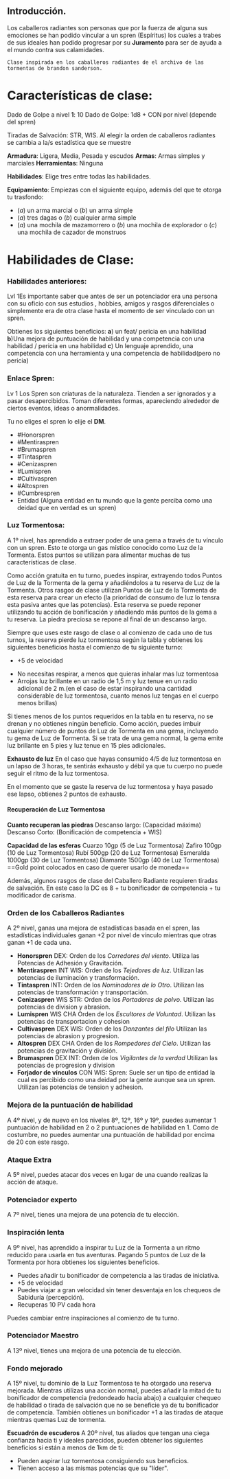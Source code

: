 ## Introducción.
Los caballeros radiantes son personas que por la fuerza de alguna sus emociones se han podido vincular a un spren (Espíritus) los cuales a trabes de sus ideales han podido progresar por su **Juramento** para ser de ayuda a el mundo contra sus calamidades.

	Clase inspirada en los caballeros radiantes de el archivo de las tormentas de brandon sanderson.

# Características de clase:

Dado de Golpe a nivel **1**: 10
Dado de Golpe: 1d8 + CON por nivel (depende del spren)

Tiradas de Salvación: STR, WIS. Al elegir la orden de caballeros radiantes se cambia a la/s estadística que se muestre

**Armadura**: Ligera, Media, Pesada y escudos
**Armas**: Armas simples y marciales
**Herramientas**: Ninguna

**Habilidades**: Elige tres entre todas las habilidades.

**Equipamiento**:
Empiezas con el siguiente equipo, además del que te otorga tu trasfondo:

- (*a*) un arma marcial o (*b*) un arma simple  
- (*a*) tres dagas o (*b*) cualquier arma simple
- (*a*) una mochila de mazamorrero o (*b*) una mochila de explorador o (*c*) una mochila de cazador de monstruos

# Habilidades de Clase:

### Habilidades anteriores:
Lvl 1Es importante saber que antes de ser un potenciador era una persona con su oficio con sus estudios , hobbies, amigos y rasgos diferenciales o simplemente era de otra clase hasta el momento de ser vinculado con un spren.

Obtienes los siguientes beneficios:
**a**) un feat/ pericia en una habilidad
**b**)Una mejora de puntuación de habilidad y una competencia con una habilidad / pericia en una habilidad
**c**) Un lenguaje aprendido, una competencia con una herramienta y una competencia de habilidad(pero no pericia)

### Enlace Spren:
Lv 1
Los Spren son criaturas de la naturaleza. Tienden a ser ignorados y a pasar desapercibidos. Toman diferentes formas, apareciendo alrededor de ciertos eventos, ideas o anormalidades.

Tu no eliges el spren lo elije el **DM**.
- #Honorspren
- #Mentiraspren 
- #Brumaspren
- #Tintaspren
- #Cenizaspren
- #Lumispren
- #Cultivaspren
- #Altospren
- #Cumbrespren
- Entidad (Alguna entidad en tu mundo que la gente perciba como una deidad que en verdad es un spren)
### Luz Tormentosa:
A 1º nivel, has aprendido a extraer poder de una gema a través de tu vínculo con un spren. Esto te otorga un gas místico conocido como Luz de la Tormenta. Estos puntos se utilizan para alimentar muchas de tus características de clase. 

Como acción gratuita en tu turno, puedes inspirar, extrayendo todos Puntos de Luz de la Tormenta de la gema y añadiéndolos a tu reserva de Luz de la Tormenta. Otros rasgos de clase utilizan Puntos de Luz de la Tormenta de esta reserva para crear un efecto (la prioridad de consumo de luz lo tensra esta pasiva antes que las potencias). 
Esta reserva se puede reponer utilizando tu acción de bonificación y añadiendo más puntos de la gema a tu reserva. La piedra preciosa se repone al final de un descanso largo. 

Siempre que uses este rasgo de clase o al comienzo de cada uno de tus turnos, la reserva pierde luz tormentosa según la tabla y obtienes los siguientes beneficios hasta el comienzo de tu siguiente turno:
+ +5 de velocidad
- No necesitas respirar, a menos que quieras inhalar mas luz tormentosa
- Arrojas luz brillante en un radio de 1,5 m y luz tenue en un radio adicional de 2 m.(en el caso de estar inspirando una cantidad considerable de luz tormentosa, cuanto menos luz tengas en el cuerpo menos brillas)

Si tienes menos de los puntos requeridos en la tabla en tu reserva, no se drenan y no obtienes ningún beneficio. 
Como acción, puedes imbuir cualquier número de puntos de Luz de Tormenta en una gema, incluyendo tu gema de Luz de Tormenta. Si se trata de una gema normal, la gema emite luz brillante en 5 pies y luz tenue en 15 pies adicionales. 

**Exhausto de luz**
En el caso que hayas consumido 4/5 de luz tormentosa en un lapso de 3 horas, te sentirás exhausto y débil ya que tu cuerpo no puede seguir el ritmo de la luz tormentosa.

En el momento que se gaste la reserva de luz tormentosa y haya pasado ese lapso, obtienes 2 puntos de exhausto.

#### Recuperación de  Luz Tormentosa

**Cuanto recuperan las piedras**
Descanso largo: (Capacidad máxima)
Descanso Corto: (Bonificación de competencia + WIS)

**Capacidad de las esferas**
Cuarzo 10gp (5 de Luz Tormentosa)
Zafiro 100gp (10 de Luz Tormentosa)
Rubí 500gp (20 de Luz Tormentosa)
Esmeralda 1000gp (30 de Luz Tormentosa)
Diamante 1500gp (40 de Luz Tormentosa)
==Gold point colocados en caso de querer usarlo de moneda==

Además, algunos rasgos de clase del Caballero Radiante requieren tiradas de salvación. En este caso la DC es 8 + tu bonificador de competencia + tu modificador de carisma.

### Orden de los Caballeros Radiantes
A 2º nivel, ganas una mejora de estadísticas basada en el spren, las estadísticas individuales ganan +2 por nivel de vínculo mientras que otras ganan +1 de cada una.

- **Honorspren** DEX:
	Orden de los *Corredores del viento*.
	Utiliza las Potencias de Adhesión y Gravitación.
- **Mentiraspren** INT WIS:
	Orden de los *Tejedores de luz*.
	Utilizan las potencias de iluminación y transformación.
- **Tintaspren** INT:
	Orden de los *Nominadores de lo Otro*.
	Utilizan las potencias de transformación y transportación.
- **Cenizaspren** WIS STR:
	Orden de los *Portadores de polvo*.
	Utilizan las potencias de division y abrasion.
- **Lumispren** WIS CHA
	Orden de los *Escultores de Voluntad*.
	Utilizan las potencias de transportacion y cohesion
- **Cultivaspren** DEX WIS:
	Orden de los *Danzantes del filo*
	Utilizan las potencias de abrasion y progresion.
- **Altospren** DEX CHA
	Orden de los *Rompedores del Cielo*.
	Utilizan las potencias de gravitación y división.
- **Brumaspren** DEX INT:
	Orden de los *Vigilantes de la verdad*
	Utilizan las potencias de progresion y division
- **Forjador de vínculos** CON WIS:
	Spren: Suele ser un tipo de entidad la cual es percibido como una deidad por la gente aunque sea un spren.
	Utilizan las potencias de tension y adhesion.

### Mejora de la puntuación de habilidad
A 4º nivel, y de nuevo en los niveles 8º, 12º, 16º y 19º, puedes aumentar 1 puntuación de habilidad en 2 o 2 puntuaciones de habilidad en 1. Como de costumbre, no puedes aumentar una puntuación de habilidad por encima de 20 con este rasgo.

### Ataque Extra
A 5º nivel, puedes atacar dos veces en lugar de una cuando realizas la acción de ataque.

### Potenciador experto
A 7º nivel, tienes una mejora de una potencia de tu elección.

### Inspiración lenta
A 9º nivel, has aprendido a inspirar tu Luz de la Tormenta a un ritmo reducido para usarla en tus aventuras. Pagando 5 puntos de Luz de la Tormenta por hora obtienes los siguientes beneficios.

- Puedes añadir tu bonificador de competencia a las tiradas de iniciativa.
- +5 de velocidad
- Puedes viajar a gran velocidad sin tener desventaja en los chequeos de Sabiduría (percepción).
- Recuperas 10 PV cada hora

Puedes cambiar entre inspiraciones al comienzo de tu turno.

### Potenciador Maestro
A 13º nivel, tienes una mejora de una potencia de tu elección.

### Fondo mejorado
A 15º nivel, tu dominio de la Luz Tormentosa te ha otorgado una reserva mejorada. 
Mientras utilizas una acción normal, puedes añadir la mitad de tu bonificador de competencia (redondeado hacia abajo) a cualquier chequeo de habilidad o tirada de salvación que no se beneficie ya de tu bonificador de competencia. 
También obtienes un bonificador +1 a las tiradas de ataque mientras quemas Luz de tormenta.

**Escuadrón de escuderos**
A 20º nivel, tus aliados que tengan una ciega confianza hacia ti y ideales parecidos, pueden obtener los siguientes beneficios si están a menos de 1km de ti:
- Pueden aspirar luz tormentosa consiguiendo sus beneficios.
- Tienen acceso a las mismas potencias que su "líder".
